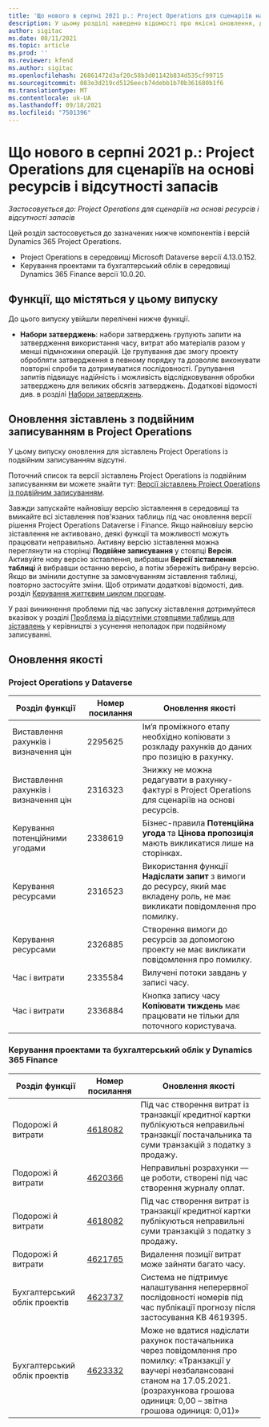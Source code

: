 ```yaml
---
title: 'Що нового в серпні 2021 р.: Project Operations для сценаріїв на основі ресурсів і відсутності запасів'
description: У цьому розділі наведено відомості про якісні оновлення, доступні у випуску Project Operations за серпень 2021 року для сценаріїв на основі ресурсів і відсутності запасів.
author: sigitac
ms.date: 08/11/2021
ms.topic: article
ms.prod: ''
ms.reviewer: kfend
ms.author: sigitac
ms.openlocfilehash: 26861472d3af20c58b3d01142b834d535cf99715
ms.sourcegitcommit: 083e3d219cd5126eecb74debb1b70b361680b1f6
ms.translationtype: MT
ms.contentlocale: uk-UA
ms.lasthandoff: 09/18/2021
ms.locfileid: "7501396"
---
```

# <a name="whats-new-august-2021---project-operations-for-resourcenon-stocked-based-scenarios"></a>Що нового в серпні 2021 р.: Project Operations для сценаріїв на основі ресурсів і відсутності запасів

*Застосовується до: Project Operations для сценаріїв на основі ресурсів і відсутності запасів*

Цей розділ застосовується до зазначених нижче компонентів і версій Dynamics 365 Project Operations.

   - Project Operations в середовищі Microsoft Dataverse версії 4.13.0.152.
   - Керування проектами та бухгалтерський облік в середовищі Dynamics 365 Finance версії 10.0.20.

## <a name="features-included-in-this-release"></a>Функції, що містяться у цьому випуску

До цього випуску увійшли перелічені нижче функції.

- **Набори затверджень**: набори затверджень групують запити на затвердження використання часу, витрат або матеріалів разом у менші підмножини операцій. Це групування дає змогу проекту обробляти затвердження в певному порядку та дозволяє виконувати повторні спроби та дотримуватися послідовності. Групування запитів підвищує надійність і можливість відслідковування обробки затверджень для великих обсягів затверджень. Додаткові відомості див. в розділі [Набори затверджень](../approvals/approval-sets.md).

## <a name="project-operations-dual-write-maps-updates"></a>Оновлення зіставлень з подвійним записуванням в Project Operations

У цьому випуску оновлення для зіставлень Project Operations із подвійним записуванням відсутні.

Поточний список та версії зіставлень Project Operations із подвійним записуванням ви можете знайти тут: [Версії зіставлень Project Operations із подвійним записуванням](../environment/resource-dual-write-maps.md).

Завжди запускайте найновішу версію зіставлення в середовищі та вмикайте всі зіставлення пов'язаних таблиць під час оновлення версії рішення Project Operations Dataverse і Finance. Якщо найновішу версію зіставлення не активовано, деякі функції та можливості можуть працювати неправильно. Активну версію зіставлення можна переглянути на сторінці **Подвійне записування** у стовпці **Версія**. Активуйте нову версію зіставлення, вибравши **Версії зіставлення таблиці** й вибравши останню версію, а потім збережіть вибрану версію. Якщо ви змінили доступне за замовчуванням зіставлення таблиці, повторно застосуйте зміни. Щоб отримати додаткові відомості, див. розділ [Керування життєвим циклом програм](/dynamics365/fin-ops-core/dev-itpro/data-entities/dual-write/app-lifecycle-management).

У разі виникнення проблеми під час запуску зіставлення дотримуйтеся вказівок у розділі [Проблема із відсутніми стовпцями таблиць для зіставлень](/dynamics365/fin-ops-core/dev-itpro/data-entities/dual-write/dual-write-troubleshooting-finops-upgrades#missing-table-columns-issue-on-maps) у керівництві з усунення неполадок при подвійному записуванні.

## <a name="quality-updates"></a>Оновлення якості

### <a name="project-operations-on-dataverse"></a>Project Operations у Dataverse

| **Розділ функції** | **Номер посилання** | **Оновлення якості** |
| --- | --- | --- |
| Виставлення рахунків і визначення цін | 2295625 | Ім’я проміжного етапу необхідно копіювати з розкладу рахунків до даних про позицію в рахунку. |
| Виставлення рахунків і визначення цін | 2316323 | Знижку не можна редагувати в рахунку-фактурі в Project Operations для сценаріїв на основі ресурсів. |
| Керування потенційними угодами | 2338619 | Бізнес-правила **Потенційна угода** та **Цінова пропозиція** мають викликатися лише на сторінках. |
| Керування ресурсами | 2316523 | Використання функції **Надіслати запит** з вимоги до ресурсу, який має вкладену роль, не має викликати повідомлення про помилку. |
| Керування ресурсами | 2326885 | Створення вимоги до ресурсів за допомогою проекту не має викликати повідомлення про помилку. |
| Час і витрати | 2335584 | Вилучені потоки завдань у записі часу. |
| Час і витрати | 2336884 | Кнопка запису часу **Копіювати тиждень** має працювати не тільки для поточного користувача. |


### <a name="project-management-and-accounting-on-dynamics-365-finance"></a>Керування проектами та бухгалтерський облік у Dynamics 365 Finance

| Розділ функції | Номер посилання | Оновлення якості |
| --- | --- | --- |
| Подорожі й витрати | [4618082](https://fix.lcs.dynamics.com/Issue/Details?kb=4618082&amp;bugId=583101&amp;dbType=3&amp;qc=9c85ac8ca1e5e9cd07fac9e9aa2cb0914724e28b86ad3339dacf7741f554c605) | Під час створення витрат із транзакції кредитної картки публікуються неправильні транзакції постачальника та суми транзакцій з податку з продажу. |
| Подорожі й витрати | [4620366](https://fix.lcs.dynamics.com/Issue/Details?kb=4620366&amp;bugId=579485&amp;dbType=3&amp;qc=e864789bd95505ea624c537d585bf113c2de60b97c88439d44693dbd85aa8e92) | Неправильні розрахунки — це роботи, створені під час створення журналу оплат. |
| Подорожі й витрати | [4618082](https://fix.lcs.dynamics.com/Issue/Details?kb=4618082&amp;bugId=583101&amp;dbType=3&amp;qc=9c85ac8ca1e5e9cd07fac9e9aa2cb0914724e28b86ad3339dacf7741f554c605) | Під час створення витрат із транзакції кредитної картки публікуються неправильні суми транзакцій з податку з продажу. |
| Подорожі й витрати | [4621765](https://fix.lcs.dynamics.com/Issue/Details?kb=4621765&amp;bugId=587306&amp;dbType=3&amp;qc=6fbfad0123d4e95eaf8d5a5a2f6c354577c991b7905c852ab02d1f94e728a876) | Видалення позиції витрат може зайняти багато часу. |
| Бухгалтерський облік проектів | [4623737](https://fix.lcs.dynamics.com/Issue/Details?kb=4623737&amp;bugId=598109&amp;dbType=3&amp;qc=4101fc5865201e21815299f2ff11ae46d5d5370510868df86c25ee09a8ca1a0c) | Система не підтримує налаштування неперервної послідовності номерів під час публікації прогнозу після застосування KB 4619395. |
| Бухгалтерський облік проектів | [4623332](https://fix.lcs.dynamics.com/Issue/Details?kb=4623332&amp;bugId=586034&amp;dbType=3&amp;qc=2f64bb1977c4a9c9dd2ce9de7e72230b86eca14b6295c5bbfb614ea97ad81caf) | Може не вдатися надіслати рахунок постачальника через повідомлення про помилку: «Транзакції у ваучері незбалансовані станом на 17.05.2021. (розрахункова грошова одиниця: 0,00 – звітна грошова одиниця: 0,01)» |
